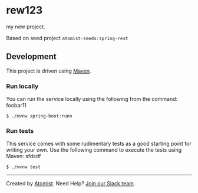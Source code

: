# rew123
my new project.

Based on seed project `atomist-seeds:spring-rest`

## Development

This project is driven using [Maven][mvn].

[mvn]: https://maven.apache.org/ (Maven)

### Run locally

You can run the service locally using the following from the command:
foobar11
```
$ ./mvnw spring-boot:runn
```

### Run tests

This service comes with some rudimentary tests as a good starting
point for writing your own.  Use the following command to execute the
tests using Maven:
sfdsdf
```
$ ./mvnw test
```

----

Created by [Atomist][atomist].
Need Help?  [Join our Slack team][slack].

[atomist]: https://www.atomist.com/ (Atomist - How Teams Deliver Software)
[slack]: https://join.atomist.com/ (Atomist Community Slack Workspace)
